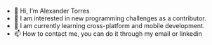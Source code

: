 - 👋 Hi, I’m Alexander Torres
- 👀 I am interested in new programming challenges as a contributor. 
- 🌱 I am currently learning cross-platform and mobile development.
- 📫 How to contact me, you can do it through my email or linkedin
<!---- 👀 I’m interested in ...
- 🌱 I’m currently learning ...
 💞️ I’m looking to collaborate on ...
- 📫 How to reach me ...-->

<!---
websterAJ/websterAJ is a ✨ special ✨ repository because its `README.md` (this file) appears on your GitHub profile.
You can click the Preview link to take a look at your changes.
--->
